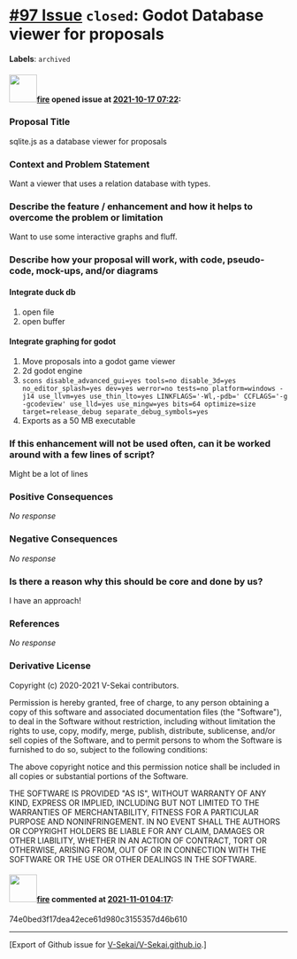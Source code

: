 # [\#97 Issue](https://github.com/V-Sekai/V-Sekai.github.io/issues/97) `closed`: Godot Database viewer for proposals
**Labels**: `archived`


#### <img src="https://avatars.githubusercontent.com/u/32321?u=c2e06a3d2b49a467aa907e54aa259516440267cc&v=4" width="50">[fire](https://github.com/fire) opened issue at [2021-10-17 07:22](https://github.com/V-Sekai/V-Sekai.github.io/issues/97):

### Proposal Title

sqlite.js as a database viewer for proposals

### Context and Problem Statement

Want a viewer that uses a relation database with types.

### Describe the feature / enhancement and how it helps to overcome the problem or limitation

Want to use some interactive graphs and fluff.

### Describe how your proposal will work, with code, pseudo-code, mock-ups, and/or diagrams


#### Integrate duck db

1. open file
2. open buffer

#### Integrate graphing for godot
1. Move proposals into a godot game viewer
1. 2d godot engine
1. `scons disable_advanced_gui=yes tools=no disable_3d=yes no_editor_splash=yes dev=yes werror=no tests=no platform=windows -j14 use_llvm=yes use_thin_lto=yes LINKFLAGS='-Wl,-pdb=' CCFLAGS='-g -gcodeview' use_lld=yes use_mingw=yes bits=64 optimize=size target=release_debug separate_debug_symbols=yes`
2. Exports as a 50 MB executable

### If this enhancement will not be used often, can it be worked around with a few lines of script?

Might be a lot of lines

### Positive Consequences

_No response_

### Negative Consequences

_No response_

### Is there a reason why this should be core and done by us?

I have an approach!

### References

_No response_

### Derivative License

Copyright (c) 2020-2021 V-Sekai contributors.

Permission is hereby granted, free of charge, to any person obtaining a copy
of this software and associated documentation files (the "Software"), to deal
in the Software without restriction, including without limitation the rights
to use, copy, modify, merge, publish, distribute, sublicense, and/or sell
copies of the Software, and to permit persons to whom the Software is
furnished to do so, subject to the following conditions:

The above copyright notice and this permission notice shall be included in all
copies or substantial portions of the Software.

THE SOFTWARE IS PROVIDED "AS IS", WITHOUT WARRANTY OF ANY KIND, EXPRESS OR
IMPLIED, INCLUDING BUT NOT LIMITED TO THE WARRANTIES OF MERCHANTABILITY,
FITNESS FOR A PARTICULAR PURPOSE AND NONINFRINGEMENT. IN NO EVENT SHALL THE
AUTHORS OR COPYRIGHT HOLDERS BE LIABLE FOR ANY CLAIM, DAMAGES OR OTHER
LIABILITY, WHETHER IN AN ACTION OF CONTRACT, TORT OR OTHERWISE, ARISING FROM,
OUT OF OR IN CONNECTION WITH THE SOFTWARE OR THE USE OR OTHER DEALINGS IN THE
SOFTWARE.


#### <img src="https://avatars.githubusercontent.com/u/32321?u=c2e06a3d2b49a467aa907e54aa259516440267cc&v=4" width="50">[fire](https://github.com/fire) commented at [2021-11-01 04:17](https://github.com/V-Sekai/V-Sekai.github.io/issues/97#issuecomment-955915222):

74e0bed3f17dea42ece61d980c3155357d46b610


-------------------------------------------------------------------------------



[Export of Github issue for [V-Sekai/V-Sekai.github.io](https://github.com/V-Sekai/V-Sekai.github.io).]
